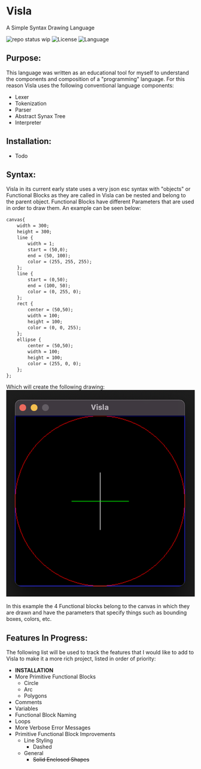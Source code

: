 # Visla

A Simple Syntax Drawing Language

![repo status wip](https://www.repostatus.org/badges/latest/wip.svg)
![License](https://img.shields.io/badge/license-MIT-green)
![Language](https://img.shields.io/badge/python-3.9-blue.svg)

## Purpose:

This language was written as an educational tool for myself to understand the components and composition of a "programming" language. For this reason Visla uses the following conventional language components:

- Lexer
- Tokenization
- Parser
- Abstract Synax Tree
- Interpreter

## Installation:
- Todo

## Syntax:

Visla in its current early state uses a very json esc syntax with "objects" or Functional Blocks as they are called in Visla can be nested and belong to the parent object. Functional Blocks have different Parameters that are used in order to draw them. An example can be seen below:

```
canvas{
    width = 300;
    height = 300;
    line {
        width = 1;
        start = (50,0);
        end = (50, 100);
        color = (255, 255, 255);
    };
    line {
        start = (0,50);
        end = (100, 50);
        color = (0, 255, 0);
    };
    rect {
        center = (50,50);
        width = 100;
        height = 100;
        color = (0, 0, 255);
    };
    ellipse {
        center = (50,50);
        width = 100;
        height = 100;
        color = (255, 0, 0);
    };
};
```

Which will create the following drawing:
![](https://github.com/cmmeyer1800/visla/blob/main/assets/simple_example.png?raw=true)

In this example the 4 Functional blocks belong to the canvas in which they are drawn and have the parameters that specify things such as bounding boxes, colors, etc.

## Features In Progress:

The following list will be used to track the features that I would like to add to Visla to make it a more rich project, listed in order of priority:

- **INSTALLATION**
- More Primitive Functional Blocks
    - Circle
    - Arc
    - Polygons
- Comments
- Variables
- Functional Block Naming
- Loops
- More Verbose Error Messages
- Primitive Functional Block Improvements
    - Line Styling
        - Dashed
    - General
        - ~~Solid Enclosed Shapes~~
